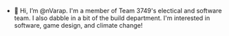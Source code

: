 - 👋 Hi, I’m @nVarap. I'm a member of Team 3749's electical and software team. I also dabble in a bit of the build department. I'm interested in software, game design, and climate change!

